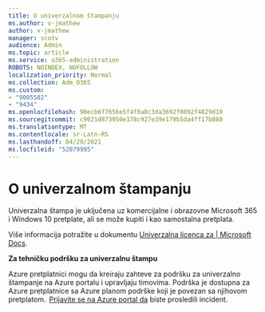 ```yaml
---
title: O univerzalnom štampanju
ms.author: v-jmathew
author: v-jmathew
manager: scotv
audience: Admin
ms.topic: article
ms.service: o365-administration
ROBOTS: NOINDEX, NOFOLLOW
localization_priority: Normal
ms.collection: Adm_O365
ms.custom:
- "9005502"
- "9434"
ms.openlocfilehash: 90ecb6f7656e5f4f0a8c3da3692f0892f4829d10
ms.sourcegitcommit: c9021d873950e378c927e39e179b5da4ff17b880
ms.translationtype: MT
ms.contentlocale: sr-Latn-RS
ms.lasthandoff: 04/29/2021
ms.locfileid: "52079995"
---
```

# <a name="about-universal-print"></a>O univerzalnom štampanju

Univerzalna štampa je uključena uz komercijalne i obrazovne Microsoft 365 i Windows 10 pretplate, ali se može kupiti i kao samostalna pretplata.

Više informacija potražite u dokumentu [Univerzalna licenca za | Microsoft Docs](https://docs.microsoft.com/universal-print/fundamentals/universal-print-license).

**Za tehničku podršku za univerzalnu štampu**

Azure pretplatnici mogu da kreiraju zahteve za podršku za univerzalno štampanje na Azure portalu i upravljaju timovima. Podrška je dostupna za Azure pretplatnice sa Azure planom podrške koji je povezan sa njihovom pretplatom.  [Prijavite se na Azure portal da](https://ms.portal.azure.com/#blade/Microsoft_Azure_Support/HelpAndSupportBlade/newsupportrequest) biste prosledili incident.